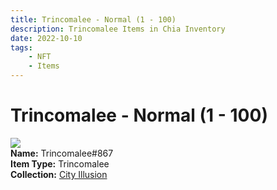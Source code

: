 ```yaml
---
title: Trincomalee - Normal (1 - 100)
description: Trincomalee Items in Chia Inventory
date: 2022-10-10
tags:
    - NFT
    - Items
---
```


# Trincomalee - Normal (1 - 100)
<div class="item_thumbnail">
<img loading="lazy" src="https://o46wkjixzt262qgz5qpelroyt4ac4gh6mumwpb3aiptgltf3bu.arweave.net/dz1lJRfM9e1A2eweRcXY-nwAuGP5lGWeHYEPmZcy7Dc"><br/>
<div><strong>Name:</strong> Trincomalee#867</div>
<div><strong>Item Type:</strong> Trincomalee</div>
<div><strong>Collection:</strong> <a href="https://www.spacescan.io/xch/nft/collection/col1lend2dcn558km4wcwta4xnkfv3xpcmlp9kyt0m909emvfxechlyqdl5ndg">City Illusion</a></div>
</div>

